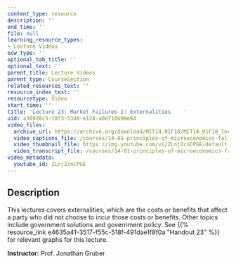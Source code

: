 ```yaml
---
content_type: resource
description: ''
end_time: ''
file: null
learning_resource_types:
- Lecture Videos
ocw_type: ''
optional_tab_title: ''
optional_text: ''
parent_title: Lecture Videos
parent_type: CourseSection
related_resources_text: ''
resource_index_text: ''
resourcetype: Video
start_time: ''
title: 'Lecture 23: Market Failures I: Externalities    '
uid: a36920c5-18f3-5340-e124-a0e716b90e84
video_files:
  archive_url: https://archive.org/download/MIT14.01F18/MIT14_01F18_lec23_300k.mp4
  video_captions_file: /courses/14-01-principles-of-microeconomics-fall-2018/0151d4c3e9ff568fa774703a04cb1d92_ZLnj2cnCPGE.vtt
  video_thumbnail_file: https://img.youtube.com/vi/ZLnj2cnCPGE/default.jpg
  video_transcript_file: /courses/14-01-principles-of-microeconomics-fall-2018/4c8e55761ff90b76649c88ddefd76f8e_ZLnj2cnCPGE.pdf
video_metadata:
  youtube_id: ZLnj2cnCPGE
---
```


Description
-----------

This lectures covers externalities, which are the costs or benefits that affect a party who did not choose to incur those costs or benefits. Other topics include government solutions and government policy. See {{% resource_link e4635a41-3517-f55c-518f-491dae1f8f0a "Handout 23" %}} for relevant graphs for this lecture. 

**Instructor:** Prof. Jonathan Gruber


